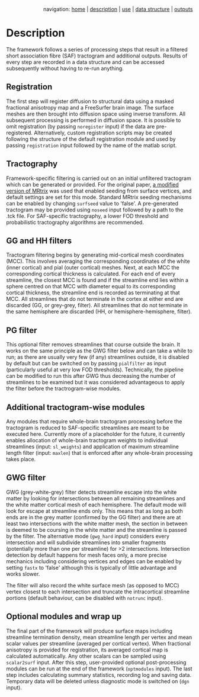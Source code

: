 <p align="right">navigation: <a href="https://github.com/dmitrishastin/SAF">home</a> | <a href="https://github.com/dmitrishastin/SAF/blob/main/doc/README.md">description</a> | <a href="https://github.com/dmitrishastin/SAF/blob/main/doc/use.md">use</a> | <a href="https://github.com/dmitrishastin/SAF/blob/main/doc/dstr.md">data structure</a> | <a href="https://github.com/dmitrishastin/SAF/blob/main/doc/outputs.md">outputs</a></p>

# Description

The framework follows a series of processing steps that result in a filtered short association fibre (SAF) tractogram and additional outputs. Results of every step are recorded in a data structure and can be accessed subsequently without having to re-run anything. 

## Registration

The first step will register diffusion to structural data using a masked fractional anisotropy map and a FreeSurfer brain image. The surface meshes are then brought into diffusion space using inverse transform. All subsequent processing is performed in diffusion space. It is possible to omit registration (by passing `noregister` input) if the data are pre-registered. Alternatively, custom registration scripts may be created following the structure of the default registration module and used by passing `registration` input followed by the name of the matlab script.

## Tractography

Framework-specific filtering is carried out on an initial unfiltered tractogram which can be generated or provided. For the original paper, [a modified version of MRtrix](https://github.com/MRtrix3/mrtrix3/pull/2493) was used that enabled seeding from surface vertices, and default settings are set for this mode. Standard MRtrix seeding mechanisms can be enabled by changing `surfseed` value to 'false'. A pre-generated tractogram may be provided using `noseed` input followed by a path to the .tck file. For SAF-specific tractography, a lower FOD threshold and probabilistic tractography algorithms are recommended.

## GG and HH filters

Tractogram filtering begins by generating mid-cortical mesh coordinates (MCC). This involves averaging the corresponding coordinates of the white (inner cortical) and pial (outer cortical) meshes. Next, at each MCC the corresponding cortical thickness is calculated. For each end of every streamline, the closest MCC is found and if the streamline end lies within a sphere centred on that MCC with diameter equal to its corresponding cortical thickness, the streamline end is recorded as terminating at that MCC. All streamlines that do not terminate in the cortex at either end are discarded (GG, or grey-grey, filter). All streamlines that do not terminate in the same hemisphere are discarded (HH, or hemisphere-hemisphere, filter).

## PG filter

This optional filter removes streamlines that course outside the brain. It works on the same principle as the GWG filter below and can take a while to run; as there are usually very few (if any) streamlines outside, it is disabled by default but can be switched on by passing `pialfilter` as input (particularly useful at very low FOD thresholds). Technically, the pipeline can be modified to run this after GWG thus decreasing the number of streamlines to be examined but it was considered advantageous to apply the filter before the tractrogram-wise modules.

## Additional tractogram-wise modules

Any modules that require whole-brain tractogram processing before the tractogram is reduced to SAF-specific streamlines are meant to be executed here. Currently more of a placeholder for the future, it currently enables allocation of whole-brain tractogram weights to individual streamlines (input: `sl_weights`) and application of maximum streamline length filter (input: `maxlen`) that is enforced after any whole-brain processing takes place. 

## GWG filter

GWG (grey-white-grey) filter detects streamline escape into the white matter by looking for intersections between all remaining streamlines and the white matter cortical mesh of each hemisphere. The default mode will look for escape at streamline ends only. This means that as long as both ends are in the grey matter (confirmed by the GG filter) and there are at least two intersections with the white matter mesh, the section in between is deemed to be coursing in the white matter and the streamline is passed by the filter. The alternative mode (`gwg_hard` input) considers every intersection and will subdivide streamlines into smaller fragments (potentially more than one per streamline) for >2 intersections. Intersection detection by default happens for mesh faces only, a more precise mechanics including considering vertices and edges can be enabled by setting `fastx` to 'false' although this is typically of little advantage and works slower.

The filter will also record the white surface mesh (as opposed to MCC) vertex closest to each intersection and truncate the intracortical streamline portions (default behaviour, can be disabled with `notrunc` input).

## Optional modules and wrap up

The final part of the framework will produce surface maps including streamline termination density, mean streamline length per vertex and mean scalar values per streamline (averaged per cortical vertex). When fractional anisotropy is provided for registration, its averaged cortical map is calculated automatically. Any other scalars can be sampled using `scalar2surf` input. After this step, user-provided optional post-processing modules can be run at the end of the framework (`optmodules` input). The last step includes calculating summary statistics, recording log and saving data. Temporary data will be deleted unless diagnostic mode is switched on (`dgn` input).
